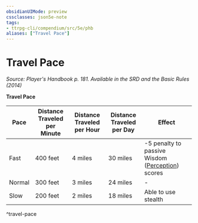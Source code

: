 ```yaml
---
obsidianUIMode: preview
cssclasses: json5e-note
tags:
- ttrpg-cli/compendium/src/5e/phb
aliases: ["Travel Pace"]
---
```

# Travel Pace
*Source: Player's Handbook p. 181. Available in the <span title='Systems Reference Document (5.1)'>SRD</span> and the Basic Rules (2014)* 

**Travel Pace**

| Pace | Distance Traveled per Minute | Distance Traveled per Hour | Distance Traveled per Day | Effect |
|------|------------------------------|----------------------------|---------------------------|--------|
| Fast | 400 feet | 4 miles | 30 miles | -5 penalty to passive Wisdom ([Perception](/CLI/skills.md#Perception)) scores |
| Normal | 300 feet | 3 miles | 24 miles | - |
| Slow | 200 feet | 2 miles | 18 miles | Able to use stealth |
^travel-pace